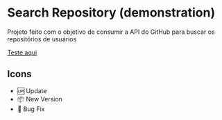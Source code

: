 # Search Repository (demonstration)

Projeto feito com o objetivo de consumir a API do GitHub para buscar os repositórios de usuários

[Teste aqui](https://iglisson.github.io/search-repository)

## Icons
- :up: Update
- :package: New Version
- :bug: Bug Fix
